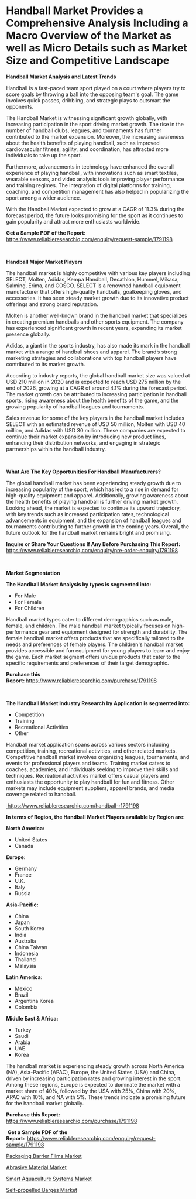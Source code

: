 <p><h1>Handball Market Provides a Comprehensive Analysis Including a Macro Overview of the Market as well as Micro Details such as Market Size and Competitive Landscape</h1></p><p><strong>Handball Market Analysis and Latest Trends</strong></p>
<p><p>Handball is a fast-paced team sport played on a court where players try to score goals by throwing a ball into the opposing team's goal. The game involves quick passes, dribbling, and strategic plays to outsmart the opponents.</p><p>The Handball Market is witnessing significant growth globally, with increasing participation in the sport driving market growth. The rise in the number of handball clubs, leagues, and tournaments has further contributed to the market expansion. Moreover, the increasing awareness about the health benefits of playing handball, such as improved cardiovascular fitness, agility, and coordination, has attracted more individuals to take up the sport.</p><p>Furthermore, advancements in technology have enhanced the overall experience of playing handball, with innovations such as smart textiles, wearable sensors, and video analysis tools improving player performance and training regimes. The integration of digital platforms for training, coaching, and competition management has also helped in popularizing the sport among a wider audience.</p><p>With the Handball Market expected to grow at a CAGR of 11.3% during the forecast period, the future looks promising for the sport as it continues to gain popularity and attract more enthusiasts worldwide.</p></p>
<p><strong>Get a Sample PDF of the Report:&nbsp;</strong> <a href="https://www.reliableresearchiq.com/enquiry/request-sample/1791198">https://www.reliableresearchiq.com/enquiry/request-sample/1791198</a></p>
<p>&nbsp;</p>
<p><strong>Handball Major Market Players</strong></p>
<p><p>The handball market is highly competitive with various key players including SELECT, Molten, Adidas, Kempa Handball, Decathlon, Hummel, Mikasa, Salming, Erima, and COSCO. SELECT is a renowned handball equipment manufacturer that offers high-quality handballs, goalkeeping gloves, and accessories. It has seen steady market growth due to its innovative product offerings and strong brand reputation.</p><p>Molten is another well-known brand in the handball market that specializes in creating premium handballs and other sports equipment. The company has experienced significant growth in recent years, expanding its market presence globally.</p><p>Adidas, a giant in the sports industry, has also made its mark in the handball market with a range of handball shoes and apparel. The brand’s strong marketing strategies and collaborations with top handball players have contributed to its market growth.</p><p>According to industry reports, the global handball market size was valued at USD 210 million in 2020 and is expected to reach USD 275 million by the end of 2026, growing at a CAGR of around 4.1% during the forecast period. The market growth can be attributed to increasing participation in handball sports, rising awareness about the health benefits of the game, and the growing popularity of handball leagues and tournaments.</p><p>Sales revenue for some of the key players in the handball market includes SELECT with an estimated revenue of USD 50 million, Molten with USD 40 million, and Adidas with USD 30 million. These companies are expected to continue their market expansion by introducing new product lines, enhancing their distribution networks, and engaging in strategic partnerships within the handball industry.</p></p>
<p>&nbsp;</p>
<p><strong>What Are The Key Opportunities For Handball Manufacturers?</strong></p>
<p><p>The global handball market has been experiencing steady growth due to increasing popularity of the sport, which has led to a rise in demand for high-quality equipment and apparel. Additionally, growing awareness about the health benefits of playing handball is further driving market growth. Looking ahead, the market is expected to continue its upward trajectory, with key trends such as increased participation rates, technological advancements in equipment, and the expansion of handball leagues and tournaments contributing to further growth in the coming years. Overall, the future outlook for the handball market remains bright and promising.</p></p>
<p><strong>Inquire or Share Your Questions If Any Before Purchasing This Report:</strong> <a href="https://www.reliableresearchiq.com/enquiry/pre-order-enquiry/1791198">https://www.reliableresearchiq.com/enquiry/pre-order-enquiry/1791198</a></p>
<p>&nbsp;</p>
<p><strong>Market Segmentation</strong></p>
<p><strong>The Handball Market Analysis by types is segmented into:</strong></p>
<p><ul><li>For Male</li><li>For Female</li><li>For Children</li></ul></p>
<p><p>Handball market types cater to different demographics such as male, female, and children. The male handball market typically focuses on high-performance gear and equipment designed for strength and durability. The female handball market offers products that are specifically tailored to the needs and preferences of female players. The children's handball market provides accessible and fun equipment for young players to learn and enjoy the game. Each market segment offers unique products that cater to the specific requirements and preferences of their target demographic.</p></p>
<p><strong>Purchase this Report:&nbsp;</strong><a href="https://www.reliableresearchiq.com/purchase/1791198">https://www.reliableresearchiq.com/purchase/1791198</a></p>
<p>&nbsp;</p>
<p><strong>The Handball Market Industry Research by Application is segmented into:</strong></p>
<p><ul><li>Competition</li><li>Training</li><li>Recreational Activities</li><li>Other</li></ul></p>
<p><p>Handball market application spans across various sectors including competition, training, recreational activities, and other related markets. Competitive handball market involves organizing leagues, tournaments, and events for professional players and teams. Training market caters to coaches, academies, and individuals seeking to improve their skills and techniques. Recreational activities market offers casual players and enthusiasts the opportunity to play handball for fun and fitness. Other markets may include equipment suppliers, apparel brands, and media coverage related to handball.</p></p>
<p><a href="https://www.reliableresearchiq.com/handball-r1791198">&nbsp;https://www.reliableresearchiq.com/handball-r1791198</a></p>
<p><strong>In terms of Region, the Handball Market Players available by Region are:</strong></p>
<p>
    <p> <strong> North America: </strong>
        <ul>
            <li>United States</li>
            <li>Canada</li>
        </ul>
        </p> 
    <p> <strong> Europe: </strong>
        <ul>
            <li>Germany</li>
            <li>France</li>
            <li>U.K.</li>
            <li>Italy</li>
            <li>Russia</li>
        </ul>
        </p> 
    <p> <strong> Asia-Pacific: </strong>
        <ul>
            <li>China</li>
            <li>Japan</li>
            <li>South Korea</li>
            <li>India</li>
            <li>Australia</li>
            <li>China Taiwan</li>
            <li>Indonesia</li>
            <li>Thailand</li>
            <li>Malaysia</li>
        </ul>
        </p> 
    <p> <strong> Latin America: </strong>
        <ul>
            <li>Mexico</li>
            <li>Brazil</li>
            <li>Argentina Korea</li>
            <li>Colombia</li>
        </ul>
        </p> 
    <p> <strong> Middle East & Africa: </strong>
        <ul>
            <li>Turkey</li>
            <li>Saudi</li>
            <li>Arabia</li>
            <li>UAE</li>
            <li>Korea</li>
        </ul>
    </p>
    </p>
<p><p>The handball market is experiencing steady growth across North America (NA), Asia-Pacific (APAC), Europe, the United States (USA) and China, driven by increasing participation rates and growing interest in the sport. Among these regions, Europe is expected to dominate the market with a market share of 40%, followed by the USA with 25%, China with 20%, APAC with 10%, and NA with 5%. These trends indicate a promising future for the handball market globally.</p></p>
<p><strong>Purchase this Report: </strong><a href="https://www.reliableresearchiq.com/purchase/1791198">https://www.reliableresearchiq.com/purchase/1791198</a></p>
<p>&nbsp;<strong>Get a Sample PDF of the Report:&nbsp;&nbsp;</strong><a href="https://www.reliableresearchiq.com/enquiry/request-sample/1791198">https://www.reliableresearchiq.com/enquiry/request-sample/1791198</a></p>
<p><strong></strong></p>
<p><p><a href="https://medium.com/@codystark63/packaging-barrier-films-market-global-market-share-and-ranking-overall-sales-and-demand-forecast-57805a6ebf40">Packaging Barrier Films Market</a></p><p><a href="https://medium.com/@diegomoen/abrasive-material-market-share-size-trends-industry-analysis-report-by-application-a44bb5e0587a">Abrasive Material Market</a></p><p><a href="https://github.com/josephpullman6599/Market-Research-Report-List-1/blob/main/smart-aquaculture-systems-market.md">Smart Aquaculture Systems Market</a></p><p><a href="https://github.com/baileope6754/Market-Research-Report-List-1/blob/main/self-propelled-barges-market.md">Self-propelled Barges Market</a></p></p>